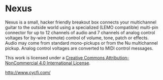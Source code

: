 # Nexus
Nexus is a small, hacker friendly breakout box connects your multichannel guitar to the outside world using a specialized (LEMO compatible) multi-pin connector for up to 12 channels of audio and 7 channels of analog control voltages for by-wire (remote) control of volume, tone, patch or effects. Audio may come from standard mono-pickups or from the Nu multichannel pickup. Analog control voltages are converted to MIDI control messages.

This work is licensed under a [Creative Commons Attribution-NonCommercial 4.0 
International License](http://creativecommons.org/licenses/by-nc/4.0/).

http://www.cycfi.com/
